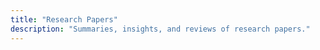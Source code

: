 ```yaml
---
title: "Research Papers"
description: "Summaries, insights, and reviews of research papers."
---
```

